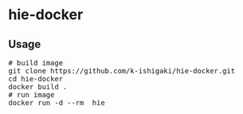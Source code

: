 # hie-docker

## Usage

<pre>
# build image
git clone https://github.com/k-ishigaki/hie-docker.git
cd hie-docker
docker build .
# run image
docker run -d --rm <image id> hie <arguments>
</pre>
